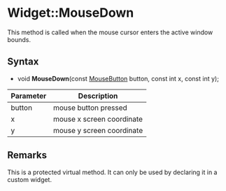 # Widget::MouseDown

This method is called when the mouse cursor enters the active window bounds.

## Syntax

- void **MouseDown**(const [MouseButton](Constants.md#MouseButton) button, const int x, const int y);


| Parameter | Description |
|---|---|
| button | mouse button pressed |
| x | mouse x screen coordinate |
| y | mouse y screen coordinate  |

## Remarks

This is a protected virtual method. It can only be used by declaring it in a custom widget.
